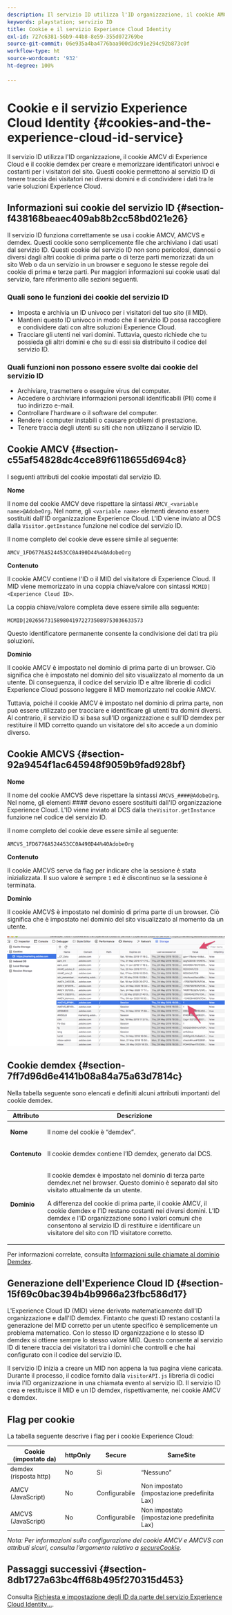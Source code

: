 ```yaml
---
description: Il servizio ID utilizza l'ID organizzazione, il cookie AMCV di Experience Cloud e il cookie demdex per creare e memorizzare identificatori univoci e costanti per i visitatori del sito. Questi cookie permettono al servizio ID di tenere traccia dei visitatori nei diversi domini e di condividere i dati tra le varie soluzioni Experience Cloud.
keywords: playstation; servizio ID
title: Cookie e il servizio Experience Cloud Identity
exl-id: 727c6381-56b9-44b8-8e59-355d072769be
source-git-commit: 06e935a4ba4776baa900d3dc91e294c92b873c0f
workflow-type: ht
source-wordcount: '932'
ht-degree: 100%

---
```


# Cookie e il servizio Experience Cloud Identity {#cookies-and-the-experience-cloud-id-service}

Il servizio ID utilizza l&#39;ID organizzazione, il cookie AMCV di Experience Cloud e il cookie demdex per creare e memorizzare identificatori univoci e costanti per i visitatori del sito. Questi cookie permettono al servizio ID di tenere traccia dei visitatori nei diversi domini e di condividere i dati tra le varie soluzioni Experience Cloud.

## Informazioni sui cookie del servizio ID {#section-f438168beaec409ab8b2cc58bd021e26}

Il servizio ID funziona correttamente se usa i cookie AMCV, AMCVS e demdex. Questi cookie sono semplicemente file che archiviano i dati usati dal servizio ID. Questi cookie del servizio ID non sono pericolosi, dannosi o diversi dagli altri cookie di prima parte o di terze parti memorizzati da un sito Web o da un servizio in un browser e seguono le stesse regole dei cookie di prima e terze parti. Per maggiori informazioni sui cookie usati dal servizio, fare riferimento alle sezioni seguenti.

### Quali sono le funzioni dei cookie del servizio ID

* Imposta e archivia un ID univoco per i visitatori del tuo sito (il MID).
* Mantieni questo ID univoco in modo che il servizio ID possa raccogliere e condividere dati con altre soluzioni Experience Cloud.
* Tracciare gli utenti nei vari domini. Tuttavia, questo richiede che tu possieda gli altri domini e che su di essi sia distribuito il codice del servizio ID.

### Quali funzioni non possono essere svolte dai cookie del servizio ID

* Archiviare, trasmettere o eseguire virus del computer.
* Accedere o archiviare informazioni personali identificabili (PII) come il tuo indirizzo e-mail.
* Controllare l’hardware o il software del computer.
* Rendere i computer instabili o causare problemi di prestazione.
* Tenere traccia degli utenti su siti che non utilizzano il servizio ID.

## Cookie AMCV {#section-c55af54828dc4cce89f6118655d694c8}

I seguenti attributi del cookie impostati dal servizio ID.

**Nome**

Il nome del cookie AMCV deve rispettare la sintassi `AMCV_<variable name>@AdobeOrg`. Nel nome, gli `<variable name>` elementi devono essere sostituiti dall&#39;ID organizzazione Experience Cloud. L&#39;ID viene inviato al DCS dalla `Visitor.getInstance` funzione nel codice del servizio ID.

Il nome completo del cookie deve essere simile al seguente:

```
AMCV_1FD6776A524453CC0A490D44%40AdobeOrg
```

**Contenuto**

Il cookie AMCV contiene l&#39;ID o il MID del visitatore di Experience Cloud. Il MID viene memorizzato in una coppia chiave/valore con sintassi `MCMID|<Experience Cloud ID>`.

La coppia chiave/valore completa deve essere simile alla seguente:

```
MCMID|20265673158980419722735089753036633573
```

Questo identificatore permanente consente la condivisione dei dati tra più soluzioni.

**Dominio**

Il cookie AMCV è impostato nel dominio di prima parte di un browser. Ciò significa che è impostato nel dominio del sito visualizzato al momento da un utente. Di conseguenza, il codice del servizio ID e altre librerie di codici Experience Cloud possono leggere il MID memorizzato nel cookie AMCV.

Tuttavia, poiché il cookie AMCV è impostato nel dominio di prima parte, non può essere utilizzato per tracciare e identificare gli utenti tra domini diversi. Al contrario, il servizio ID si basa sull’ID organizzazione e sull’ID demdex per restituire il MID corretto quando un visitatore del sito accede a un dominio diverso.

## Cookie AMCVS {#section-92a9454f1ac645948f9059b9fad928bf}

**Nome**

Il nome del cookie AMCVS deve rispettare la sintassi `AMCVS_####@AdobeOrg`. Nel nome, gli elementi #### devono essere sostituiti dall&#39;ID organizzazione Experience Cloud. L&#39;ID viene inviato al DCS dalla `theVisitor.getInstance` funzione nel codice del servizio ID.

Il nome completo del cookie deve essere simile al seguente:

```
AMCVS_1FD6776A524453CC0A490D44%40AdobeOrg
```

**Contenuto**

Il cookie AMCVS serve da flag per indicare che la sessione è stata inizializzata. Il suo valore è sempre `1` ed è discontinuo se la sessione è terminata.

**Dominio**

Il cookie AMCVS è impostato nel dominio di prima parte di un browser. Ciò significa che è impostato nel dominio del sito visualizzato al momento da un utente.

![](assets/AMCVS-cookie.png)

## Cookie demdex {#section-7ff7d96d6e4141b08a84a75a63d7814c}

Nella tabella seguente sono elencati e definiti alcuni attributi importanti del cookie demdex.

<table id="table_18E3CAF3550E4BB6A199736AACE39202"> 
 <thead> 
  <tr> 
   <th colname="col1" class="entry"> Attributo </th> 
   <th colname="col2" class="entry"> Descrizione </th> 
  </tr> 
 </thead>
 <tbody> 
  <tr> 
   <td colname="col1"> <p> <b>Nome</b> </p> </td> 
   <td colname="col2"> <p>Il nome del cookie è “demdex”. </p> </td> 
  </tr> 
  <tr> 
   <td colname="col1"> <p> <b>Contenuto</b> </p> </td> 
   <td colname="col2"> <p>Il cookie demdex contiene l’ID demdex, generato dal DCS. </p> </td> 
  </tr> 
  <tr> 
   <td colname="col1"> <p> <b>Dominio</b> </p> </td> 
   <td colname="col2"> <p>Il cookie demdex è impostato nel dominio di terza parte demdex.net nel browser. Questo dominio è separato dal sito visitato attualmente da un utente. </p> <p>A differenza del cookie di prima parte, il cookie AMCV, il cookie demdex e l’ID restano costanti nei diversi domini. L’ID demdex e l’ID organizzazione sono i valori comuni che consentono al servizio ID di restituire e identificare un visitatore del sito con l’ID visitatore corretto. </p> </td> 
  </tr> 
 </tbody> 
</table>

Per informazioni correlate, consulta [Informazioni sulle chiamate al dominio Demdex](https://experienceleague.adobe.com/docs/audience-manager/user-guide/reference/demdex-calls.html?lang=it).

## Generazione dell&#39;Experience Cloud ID {#section-15f69c0bac394b4b9966a23fbc586d17}

L&#39;Experience Cloud ID (MID) viene derivato matematicamente dall&#39;ID organizzazione e dall&#39;ID demdex. Fintanto che questi ID restano costanti la generazione del MID corretto per un utente specifico è semplicemente un problema matematico. Con lo stesso ID organizzazione e lo stesso ID demdex si ottiene sempre lo stesso valore MID. Questo consente al servizio ID di tenere traccia dei visitatori tra i domini che controlli e che hai configurato con il codice del servizio ID.

Il servizio ID inizia a creare un MID non appena la tua pagina viene caricata. Durante il processo, il codice fornito dalla `visitorAPI.js` libreria di codici invia l&#39;ID organizzazione in una chiamata evento al servizio ID. Il servizio ID crea e restituisce il MID e un ID demdex, rispettivamente, nei cookie AMCV e demdex.

## Flag per cookie

La tabella seguente descrive i flag per i cookie Experience Cloud:

| Cookie (impostato da) | httpOnly | Secure | SameSite |
|--- |--- |--- |--- |
| demdex (risposta http) | No | Sì | “Nessuno” |
| AMCV (JavaScript) | No | Configurabile | Non impostato (impostazione predefinita Lax) |
| AMCVS (JavaScript) | No | Configurabile | Non impostato (impostazione predefinita Lax) |

*Nota: Per informazioni sulla configurazione del cookie AMCV e AMCVS con attributi sicuri, consulta l’argomento relativo a [secureCookie](../library/function-vars/securecookie.md).*

## Passaggi successivi {#section-8db1727a63bc4ff68b495f270315d453}

Consulta [Richiesta e impostazione degli ID da parte del servizio Experience Cloud Identity...](../introduction/id-request.md#concept-2caacebb1d244402816760e9b8bcef6a).
